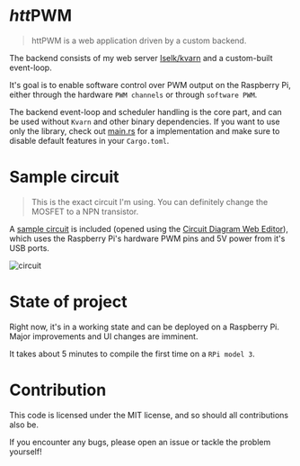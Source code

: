 # *htt***PWM**

> httPWM is a web application driven by a custom backend.

The backend consists of my web server [Iselk/kvarn](https://github.com/Iselk/kvarn)
and a custom-built event-loop.

It's goal is to enable software control over PWM output on the Raspberry Pi,
either through the hardware `PWM channels` or through `software PWM`.

The backend event-loop and scheduler handling is the core part, and can be used without `Kvarn` and other binary dependencies.
If you want to use only the library, check out [main.rs](src/bin/main.rs) for a implementation and make sure to disable default features in your `Cargo.toml`.


# Sample circuit

> This is the exact circuit I'm using. You can definitely change the MOSFET to a NPN transistor.

A [sample circuit](resources/circuit.cddx) is included (opened using the [Circuit Diagram Web Editor](https://www.circuit-diagram.org/editor/)), which uses the Raspberry Pi's hardware PWM pins and 5V power from it's USB ports.

![circuit](resources/circuit.svg)

# State of project

Right now, it's in a working state and can be deployed on a Raspberry Pi. Major improvements and UI changes are imminent.

It takes about 5 minutes to compile the first time on a `RPi model 3`.

# Contribution

This code is licensed under the MIT license, and so should all contributions also be.

If you encounter any bugs, please open an issue or tackle the problem yourself!
